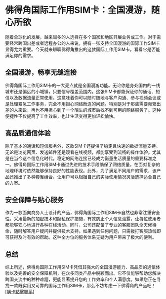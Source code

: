 # 佛得角国际工作用SIM卡：全国漫游，随心所欲

随着全球化的发展，越来越多的人选择在多个国家和地区开展业务或工作。对于需要经常跨国出差或者远程办公的人来说，拥有一张支持全国漫游的国际工作SIM卡显得尤为重要。今天就来聊聊佛得角推出的这款国际工作用SIM卡，看看它是否能满足你的需求。

## 全国漫游，畅享无缝连接

佛得角国际工作用SIM卡的一大亮点就是全国漫游功能。无论你是身处国内的一线城市还是偏远的小城镇，只要信号覆盖范围内，这张SIM卡都能保证你的通话、短信以及数据流量正常使用。这意味着你可以随时随地与客户沟通、参与视频会议或是处理紧急工作事务，完全不用担心网络断连的问题。特别是对于那些需要频繁出差的人来说，再也不用担心到了一个陌生的城市后找不到可用的网络服务了。这种便捷性不仅提高了工作效率，也让生活变得更加轻松愉快。

## 高品质通信体验

除了基本的通话和短信服务外，这款SIM卡还提供了稳定且快速的数据流量支持。无论是浏览网页、发送邮件还是观看在线视频，都能享受到流畅的操作体验。尤其是在当今这个信息化时代，稳定的网络连接已经成为衡量生活质量的重要标准之一。佛得角国际工作用SIM卡通过先进的技术手段确保了网络质量，在面对复杂的地理环境时依然能够保持良好的性能表现。此外，为了满足不同用户的需求，该产品还推出了多种套餐组合，让用户可以根据自己的实际使用情况灵活选择适合自己的方案。

## 安全保障与贴心服务

作为一款面向商务人士设计的产品，佛得角国际工作用SIM卡自然也非常注重安全性。采用最新的加密技术和隐私保护措施，有效防止个人信息泄露，让每位使用者都能够安心地进行各种在线活动。同时，公司还配备了专业的客服团队全天候待命，随时解答用户疑问并提供技术支持。如果遇到任何问题，只需拨打客服热线即可获得及时有效的帮助。这种全方位的服务体系无疑为用户带来了极大的便利。

## 总结

综上所述，佛得角国际工作用SIM卡凭借其强大的全国漫游能力、高品质的通信体验以及完善的安全保障机制，在众多同类产品中脱颖而出。它不仅能够帮助您解决跨国交流中的种种难题，更能显著提升您的工作效率和个人满意度。如果您正在寻找一款既实用又可靠的国际工作用SIM卡，那么不妨考虑一下佛得角的产品吧！[[購卡點擊聯系](https://t.me/s/esim1088)]